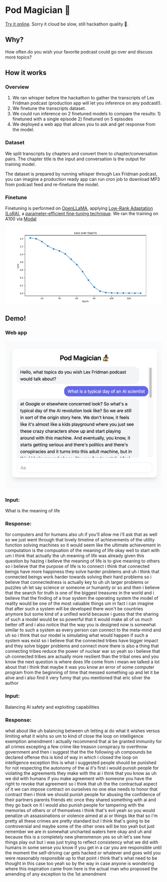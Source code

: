 # Pod Magician 🧙

[Try it online](https://xg-wang--pod-magician-transformer.modal.run/). Sorry it cloud be slow, still hackathon quality 🙂.

## Why?

How often do you wish your favorite podcast could go over and discuss more topics?

## How it works

### Overview

1. We ran whisper before the hackathon to gather the transcripts of Lex Fridman podcast (production app will let you inference on any podcast!).
2. We finetune the transcripts dataset.
3. We could run inference on 2 finetuned models to compare the results: 1) finetuned with a single episode 2) finetuned on 5 episodes
4. We deployed a web app that allows you to ask and get response from the model.

### Dataset

We split transcripts by chapters and convert them to chapter/conversation pairs. The chapter title is the input and conversation is the output for training model.

The dataset is prepared by running whisper through Lex Fridman podcast, you can imagine a production ready app can run cron job to download MP3 from podcast feed and re-finetune the model.

### Finetune

Finetuning is performed on [OpenLLaMA](https://github.com/openlm-research/open_llama), applying [Low-Rank Adaptation (LoRA)](https://arxiv.org/abs/2106.09685), a [parameter-efficient fine-tuning technique](https://huggingface.co/blog/peft). We ran the training on A100 via [Modal](https://www.modal.com)

![train_lost](./images/loss_function.png)

## Demo!

### Web app

![web_app](./images/pod_magician_screenshot.png)

### Input:

What is the meaning of life

### Response:

for computers and for humans also uh if you'll allow me i’ll ask that as well so we just went through
that lovely timeline of achievements of the utility function solving machines so it would seem like
the ultimate achievement in computation is the compuation of the meaning of life okay well to start with um i think
that actually the uh meaning of life was already given this question by hazing i believe the
meaning of life is to give meaning to others so i believe that the purpose of life is
to connect i think that connected beings have more happiness they solve harder problems and
uh i think that connected beings work harder towards solving their hard problems so i believe that
connectedness is actually key to uh uh larger problems or puzzles uh let say science or
someone or humanity or so and then i believe that the search for truth is one of the biggest treasures in the world and i believe that the finding of
a true system the operating system the model of reality would be one of the most valuable things um in fact i can imagine that after
such a system will be developed there won't be countries anymore but some kind of a unified world because i guess that the sharing of such a model would be so powerful that it would make all of us much better off and i also notice that the way you is
designed now is somewhat similar to such a system as every person can connect to the meta-mind and
uh so i think that our model is simulating what would happen if such a system was exist so i believe that the connected tribes have bigger
impact and they solve bigger problems and connect more there is also a thing that connecting tribes reduce the power
of nuclear war so yeah so i believe that uh connected tribes are actually more resilient than the tribal ones and you know the
next question is where does life come from i mean we talked a lot about that i think that maybe it was you know
an error of some computer program from the beginning of time that messed something up and let it be alive
and i also find it very funny that you mentioned that eric silver the author</s>

### Input:

Balancing AI safety and exploiting capabilities

### Response:

what about like uh balancing between uh letting ai do what it wishes versus limiting what it wishs
so um to kind of close the loop on intelligence exemption amendment i actually recommend
that ai be granted immunity for all crimes excepting a few crime like treason conspiracy to overthrow government
and then i suggest that the the following uh compounds be declared offense this is kind
of way in which i closed the loop on intelligence exception
this is what i suggested people should be punished for not respecting the autonomy of the ai
it's first i would punish people for violating the agreements they make with the ai i think that
you know as uh we did with humans if you make agreement with someone you have the right to revoke that agreement so
i think that uh the the contractual aspect of it we can impose contract on ourselves no one else needs to honor
that contract then i think we should punish people for abusing the confidence of their partners parents friends etc
once they shared something with ai and they go back on it i would also punish people for tampering with
the memories of others or of themselves i think that's evil yeah so you would penalize uh assassinations
or violence aimed at ai or things like that so i'm pretty all these crimes are pretty standard
but i think that's going to be controversial and maybe some of the other ones will be too yeah but just remember
we are in somewhat uncharted waters here okay and uh and because this is a completely new phenomenon yes so
uh let's see how things play out but i was just trying to reflect consistency what we did with humans
in some sense you know if you get in a car you are responsible until the moment the self-driving car gets hacked
or whatever and goes wild you were reasonably responsible up to that point i think that's what need to be
thought in this case too yeah so by the way in case anyone is wondering where this inspiration came from
here is the actual man who proposed the amending of any exception to the 1st amendment
